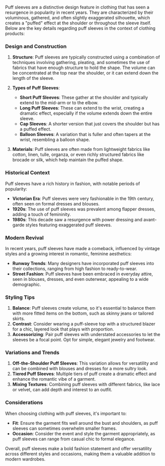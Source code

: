 Puff sleeves are a distinctive design feature in clothing that has seen a resurgence in popularity in recent years. They are characterized by their voluminous, gathered, and often slightly exaggerated silhouette, which creates a "puffed" effect at the shoulder or throughout the sleeve itself. Below are the key details regarding puff sleeves in the context of clothing products:

### Design and Construction

1. **Structure**: Puff sleeves are typically constructed using a combination of techniques involving gathering, pleating, and sometimes the use of fabrics that have enough structure to hold the shape. The volume can be concentrated at the top near the shoulder, or it can extend down the length of the sleeve.

2. **Types of Puff Sleeves**:
   - **Short Puff Sleeves**: These gather at the shoulder and typically extend to the mid-arm or to the elbow.
   - **Long Puff Sleeves**: These can extend to the wrist, creating a dramatic effect, especially if the volume extends down the entire sleeve.
   - **Cap Sleeves**: A shorter version that just covers the shoulder but has a puffed effect.
   - **Balloon Sleeves**: A variation that is fuller and often tapers at the wrist, resembling a balloon shape.

3. **Materials**: Puff sleeves are often made from lightweight fabrics like cotton, linen, tulle, organza, or even richly structured fabrics like brocade or silk, which help maintain the puffed shape.

### Historical Context

Puff sleeves have a rich history in fashion, with notable periods of popularity:
- **Victorian Era**: Puff sleeves were very fashionable in the 19th century, often seen on formal dresses and blouses.
- **1920s**: The use of puff sleeves was prevalent among flapper dresses, adding a touch of femininity.
- **1980s**: This decade saw a resurgence with power dressing and avant-garde styles featuring exaggerated puff sleeves.

### Modern Revival

In recent years, puff sleeves have made a comeback, influenced by vintage styles and a growing interest in romantic, feminine aesthetics:
- **Runway Trends**: Many designers have incorporated puff sleeves into their collections, ranging from high fashion to ready-to-wear.
- **Street Fashion**: Puff sleeves have been embraced in everyday attire, seen in blouses, dresses, and even outerwear, appealing to a wide demographic.

### Styling Tips

1. **Balance**: Puff sleeves create volume, so it's essential to balance them with more fitted items on the bottom, such as skinny jeans or tailored skirts.
2. **Contrast**: Consider wearing a puff-sleeve top with a structured blazer for a chic, layered look that plays with proportion.
3. **Accessorizing**: Pair puff sleeves with understated accessories to let the sleeves be a focal point. Opt for simple, elegant jewelry and footwear.

### Variations and Trends

1. **Off-the-Shoulder Puff Sleeves**: This variation allows for versatility and can be combined with blouses and dresses for a more sultry look.
2. **Tiered Puff Sleeves**: Multiple tiers of puff create a dramatic effect and enhance the romantic vibe of a garment.
3. **Mixing Textures**: Combining puff sleeves with different fabrics, like lace or velvet, can add depth and interest to an outfit.

### Considerations

When choosing clothing with puff sleeves, it's important to:
- **Fit**: Ensure the garment fits well around the bust and shoulders, as puff sleeves can sometimes overwhelm smaller frames.
- **Occasion**: Consider the event and style the garment appropriately, as puff sleeves can range from casual chic to formal elegance.

Overall, puff sleeves make a bold fashion statement and offer versatility across different styles and occasions, making them a valuable addition to modern wardrobes.